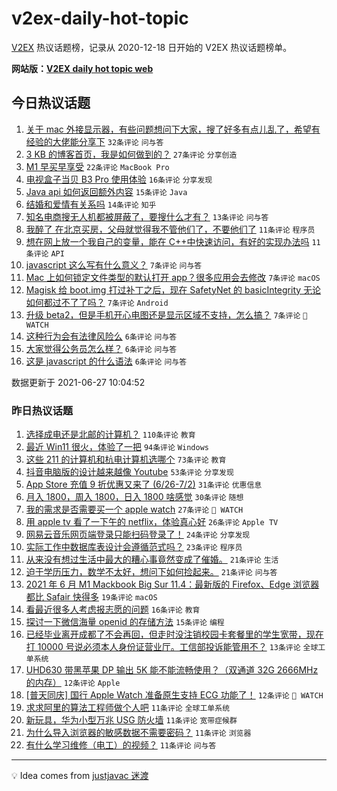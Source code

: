 # v2ex-daily-hot-topic

[V2EX](https://www.v2ex.com/) 热议话题榜，记录从 2020-12-18 日开始的 V2EX 热议话题榜单。

**网站版：[V2EX daily hot topic web](https://boojack.github.io/v2ex-daily-hot-topic-web/)**

## 今日热议话题

<!-- TODAY BEGIN -->

1. [关于 mac 外接显示器，有些问题想问下大家，搜了好多有点儿乱了，希望有经验的大佬能分享下](https://www.v2ex.com/t/786015) `32条评论` `问与答`
1. [3 KB 的博客首页，我是如何做到的？](https://www.v2ex.com/t/786028) `27条评论` `分享创造`
1. [M1 早买早享受](https://www.v2ex.com/t/786045) `22条评论` `MacBook Pro`
1. [电视盒子当贝 B3 Pro 使用体验](https://www.v2ex.com/t/786036) `16条评论` `分享发现`
1. [Java api 如何返回额外内容](https://www.v2ex.com/t/786021) `15条评论` `Java`
1. [结婚和爱情有关系吗](https://www.v2ex.com/t/786038) `14条评论` `知乎`
1. [知名电商搜无人机都被屏蔽了，要搜什么才有？](https://www.v2ex.com/t/786069) `13条评论` `问与答`
1. [我醉了 在北京买房，父母就觉得我不管他们了，不要他们了](https://www.v2ex.com/t/786073) `11条评论` `程序员`
1. [想在网上放一个我自己的变量，能在 C++中快速访问，有好的实现办法吗](https://www.v2ex.com/t/786052) `11条评论` `API`
1. [javascript 这么写有什么意义？](https://www.v2ex.com/t/786051) `7条评论` `问与答`
1. [Mac 上如何锁定文件类型的默认打开 app？很多应用会去修改](https://www.v2ex.com/t/786031) `7条评论` `macOS`
1. [Magisk 给 boot.img 打过补丁之后，现在 SafetyNet 的 basicIntegrity 无论如何都过不了了吗？](https://www.v2ex.com/t/786029) `7条评论` `Android`
1. [升级 beta2，但是手机开心电图还是显示区域不支持，怎么搞？](https://www.v2ex.com/t/786012) `7条评论` ` WATCH`
1. [这种行为会有法律风险么](https://www.v2ex.com/t/786067) `6条评论` `问与答`
1. [大家觉得公务员怎么样？](https://www.v2ex.com/t/786066) `6条评论` `问与答`
1. [这是 javascript 的什么语法](https://www.v2ex.com/t/786022) `6条评论` `问与答`

数据更新于 2021-06-27 10:04:52

<!-- TODAY END -->

### 昨日热议话题

<!-- YESTERDAY BEGIN -->

1. [选择成电还是北邮的计算机？](https://www.v2ex.com/t/785907) `110条评论` `教育`
1. [最近 Win11 很火，体验了一把](https://www.v2ex.com/t/785901) `94条评论` `Windows`
1. [这些 211 的计算机和杭电计算机选哪个](https://www.v2ex.com/t/785919) `73条评论` `教育`
1. [抖音电脑版的设计越来越像 Youtube](https://www.v2ex.com/t/785875) `53条评论` `分享发现`
1. [App Store 充值 9 折优惠又来了 (6/26-7/2)](https://www.v2ex.com/t/785955) `31条评论` `优惠信息`
1. [月入 1800，周入 1800，日入 1800 啥感觉](https://www.v2ex.com/t/785996) `30条评论` `随想`
1. [我的需求是否需要买一个 apple watch](https://www.v2ex.com/t/785929) `27条评论` ` WATCH`
1. [用 apple tv 看了一下午的 netflix，体验真心好](https://www.v2ex.com/t/785984) `26条评论` `Apple TV`
1. [网易云音乐网页端登录只能扫码登录了！](https://www.v2ex.com/t/785880) `24条评论` `分享发现`
1. [实际工作中数据库表设计会遵循范式吗？](https://www.v2ex.com/t/785947) `23条评论` `程序员`
1. [从来没有想过生活中最大的糟心事竟然变成了催婚。](https://www.v2ex.com/t/785995) `21条评论` `生活`
1. [迫于学历压力，数学不太好，想问下如何捡起来。](https://www.v2ex.com/t/785874) `21条评论` `问与答`
1. [2021 年 6 月 M1 Mackbook Big Sur 11.4：最新版的 Firefox、Edge 浏览器都比 Safair 快得多](https://www.v2ex.com/t/785915) `19条评论` `macOS`
1. [看最近很多人考虑报志愿的问题](https://www.v2ex.com/t/785997) `16条评论` `教育`
1. [探讨一下微信海量 openid 的存储方法](https://www.v2ex.com/t/785963) `15条评论` `编程`
1. [已经毕业离开成都了不会再回，但走时没注销校园卡套餐里的学生宽带，现在打 10000 号说必须本人身份证营业厅。工信部投诉能管用不？](https://www.v2ex.com/t/785968) `13条评论` `全球工单系统`
1. [UHD630 带黑苹果 DP 输出 5K 能不能流畅使用？（双通道 32G 2666MHz 的内存）](https://www.v2ex.com/t/785998) `12条评论` `Apple`
1. [[普天同庆] 国行 Apple Watch 准备原生支持 ECG 功能了！](https://www.v2ex.com/t/785931) `12条评论` ` WATCH`
1. [求求阿里的算法工程师做个人吧](https://www.v2ex.com/t/786005) `11条评论` `全球工单系统`
1. [新玩具，华为小型万兆 USG 防火墙](https://www.v2ex.com/t/785957) `11条评论` `宽带症候群`
1. [为什么导入浏览器的敏感数据不需要密码？](https://www.v2ex.com/t/785944) `11条评论` `浏览器`
1. [有什么学习维修（电工）的视频？](https://www.v2ex.com/t/785921) `11条评论` `问与答`

<!-- YESTERDAY END -->

---

💡 Idea comes from [justjavac 迷渡](https://github.com/justjavac/)
